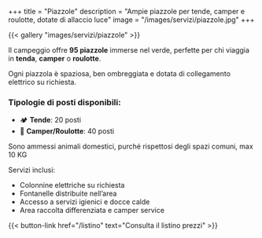+++
title = "Piazzole"
description = "Ampie piazzole per tende, camper e roulotte, dotate di allaccio luce"
image = "/images/servizi/piazzole.jpg"
+++

{{< gallery "images/servizi/piazzole" >}}

Il campeggio offre **95 piazzole** immerse nel verde, perfette per chi viaggia in **tenda**, **camper** o **roulotte**.

Ogni piazzola è spaziosa, ben ombreggiata e dotata di collegamento elettrico su richiesta.

### Tipologie di posti disponibili:
- 🏕️ **Tende**: 20 posti
- 🚐 **Camper/Roulotte**: 40 posti

Sono ammessi animali domestici, purché rispettosi degli spazi comuni, max 10 KG

Servizi inclusi:
- Colonnine elettriche su richiesta
- Fontanelle distribuite nell’area
- Accesso a servizi igienici e docce calde
- Area raccolta differenziata e camper service

{{< button-link href="/listino" text="Consulta il listino prezzi" >}}